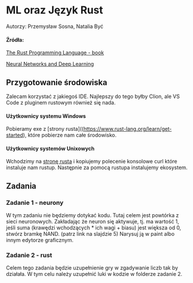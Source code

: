 # ML oraz Język Rust
Autorzy: Przemysław Sosna, Natalia Być
#### Źródła: 
[The Rust Programming Language - book](https://doc.rust-lang.org/book/)

[Neural Networks and Deep Learning](http://neuralnetworksanddeeplearning.com/chap1.html)
## Przygotowanie środowiska
Zalecam korzystać z jakiegoś IDE. Najlepszy do tego byłby Clion, ale VS Code z pluginem rustowym również się nada.
#### Użytkownicy systemu Windows
Pobieramy exe z [strony rusta]((https://www.rust-lang.org/learn/get-started), które pobierze nam całe środowisko.
#### Użytkownicy systemów Unixowych
Wchodzimy na [stronę rusta](https://www.rust-lang.org/learn/get-started) i kopiujemy polecenie konsolowe curl które
instaluje nam rustup. Następnie za pomocą rustupa instalujemy ekosystem.

## Zadania
### Zadanie 1 - neurony
W tym zadaniu nie będziemy dotykać kodu. Tutaj celem jest powtórka z sieci neuronowych. Zakładając że neuron się
aktywuje, tj. ma wartość 1, jeśli suma (krawędzi wchodzących * ich wagi + biasu) jest większa od 0, stwórz bramkę NAND. (patrz link na slajdzie 5)
Narysuj ją w paint albo innym edytorze graficznym.
### Zadanie 2 - rust
Celem tego zadania będzie uzupełnienie gry w zgadywanie liczb tak by działała. W tym celu należy uzupełnić luki w kodzie
w folderze zadanie 2. 
